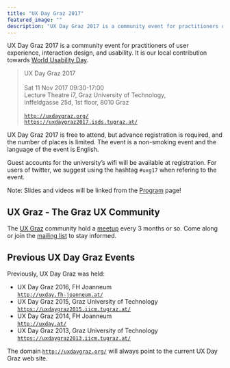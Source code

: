 ```yaml
---
title: "UX Day Graz 2017"
featured_image: ""
description: "UX Day Graz 2017 is a community event for practitioners of user experience, interaction design, and usability in and around Graz, Austria."
---
```

<p>
UX Day Graz 2017 is a community event for practitioners of user
experience, interaction design, and usability. It is our local
contribution towards <a href="http://worldusabilityday.org/">World
Usability Day</a>.
</p>

<blockquote>
UX Day Graz 2017<br/><br/>
Sat 11 Nov 2017 09:30-17:00<br/>
Lecture Theatre i7, Graz University of Technology,<br/>
Inffeldgasse 25d, 1st floor, 8010 Graz<br/><br/>
<a href="http://uxdaygraz.org/"><code>http://uxdaygraz.org/</code></a><br/>
<a href="https://uxdaygraz2017.isds.tugraz.at/"><code>https://uxdaygraz2017.isds.tugraz.at/</code></a>
</blockquote>

<p>
UX Day Graz 2017 is free to attend, but advance registration is
required, and the number of places is limited. The event is a
non-smoking event and the language of the event is English.
</p>

<p>
Guest accounts for the university’s wifi will be available at
registration. For users of twitter, we suggest using the hashtag
<code>#uxg17</code> when refering to the event.
</p>


<p class="important">
Note: Slides and videos will be linked from the
<a href="program/index.html">Program</a> page!
</p>



<h2>UX Graz - The Graz UX Community</h2>

<p>
The <a href="https://uxgraz.iicm.tugraz.at/">UX Graz</a> community
hold a <a href="https://uxgraz.iicm.tugraz.at/meetups">meetup</a>
every 3 months or so.  Come along or join
the <a href="https://uxgraz.iicm.tugraz.at/mailing-list">mailing
list</a> to stay informed.
</p>




<h2>Previous UX Day Graz Events</h2>

<p>
Previously, UX Day Graz was held:
</p>
<ul>
<li>UX Day Graz 2016, FH Joanneum<br/>
<a href="http://uxday.fh-joanneum.at/">
<code>http://uxday.fh-joanneum.at/</code></a>
</li>

<li>UX Day Graz 2015, Graz University of Technology<br/>
<a href="https://uxdaygraz2015.iicm.tugraz.at/">
<code>https://uxdaygraz2015.iicm.tugraz.at/</code></a>
</li>

<li>UX Day Graz 2014, FH Joanneum<br/>
<a href="http://uxday.at/">
<code>http://uxday.at/</code></a>
</li>

<li>UX Day Graz 2013, Graz University of Technology<br/>
<a href="https://uxdaygraz2013.iicm.tugraz.at/">
<code>https://uxdaygraz2013.iicm.tugraz.at/</code></a>
</li>
</ul>

<p>
The domain <a href="http://uxdaygraz.org/">
<code>http://uxdaygraz.org/</code></a> will always point to the
current UX Day Graz web site.
</p>


